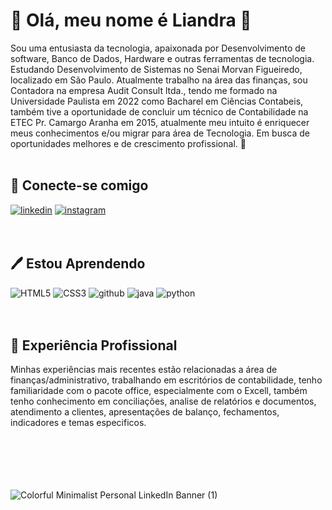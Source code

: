 
# 🌻 **Olá, meu nome é Liandra** 🌻 


Sou uma entusiasta da tecnologia, apaixonada por Desenvolvimento de software, Banco de Dados, Hardware e outras ferramentas de tecnologia. Estudando Desenvolvimento de Sistemas no Senai Morvan Figueiredo, localizado em São Paulo. Atualmente trabalho na área das finanças, sou Contadora na empresa Audit Consult ltda., tendo me formado na Universidade Paulista em 2022 como Bacharel em Ciências Contabeis, também tive a oportunidade de concluir um técnico de Contabilidade na ETEC Pr. Camargo Aranha em 2015, atualmente meu intuito é enriquecer meus conhecimentos e/ou migrar para área de Tecnologia. Em busca de oportunidades melhores e de crescimento profissional. 👋
</br>
</br>

## 📲 **Conecte-se comigo**
[![linkedin](https://img.shields.io/badge/linkedin-0A66C2?style=for-the-badge&logo=github&&logo=linkedin&logoColor=white_button&width1000px&height=100px)](https://www.linkedin.com/in/liandra-vgomes?utm_source=share&utm_campaign=share_via&utm_content=profile&utm_medium=ios_app)
[![instagram](https://img.shields.io/badge/instagram-1DA1F2?style=for-the-badge&logo=github&logo=instagram&logoColor=white)](https://www.instagram.com/ardnailcunha?igsh=MTZsOWg2bDdyOHpvMg%3D%3D&utm_source=qr)
</br>
</br>
</br>

## 🖊️ **Estou Aprendendo**
![HTML5](https://img.shields.io/badge/HTML5-E34F26?style=for-the-badge&logo=html5&logoColor=white)
![CSS3](https://img.shields.io/badge/CSS3-1572B6?style=for-the-badge&logo=css3&logoColor=white)
![github](https://img.shields.io/badge/GitHub-000000?style=for-the-badge&logo=GitHub&logoColor=white)
![java](https://img.shields.io/badge/Java-ED8B00?style=for-the-badge&logo=openjdk&logoColor=white)
![python](https://img.shields.io/badge/python-3670A0?style=for-the-badge&logo=python&logoColor=ffdd54)
</br>
</br>
</br>

## 💼 **Experiência Profissional**

Minhas experiências mais recentes estão relacionadas a área de finanças/administrativo, trabalhando em escritórios de contabilidade, tenho familiaridade com o pacote office, especialmente com o Excell, também tenho conhecimento em conciliações, analise de relatórios e documentos, atendimento a clientes, apresentações de balanço, fechamentos, indicadores e temas especificos.
</br>
</br>
</br>
</br>
</br>
</br>

![Colorful Minimalist Personal LinkedIn Banner (1)](https://github.com/user-attachments/assets/74282997-26af-4f8d-a538-6d6c9c783093)
